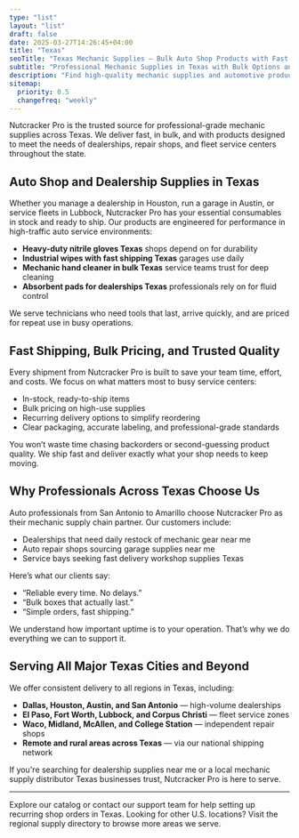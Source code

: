 ```yaml
---
type: "list"
layout: "list"
draft: false
date: 2025-03-27T14:26:45+04:00
title: "Texas"
seoTitle: "Texas Mechanic Supplies – Bulk Auto Shop Products with Fast Shipping near me"
subtitle: "Professional Mechanic Supplies in Texas with Bulk Options and Fast Delivery"
description: "Find high-quality mechanic supplies and automotive products in Texas. Fast shipping to Houston, Dallas, Austin, and all Texas locations. Perfect for dealerships, garages, and repair shops needing reliable bulk stock."
sitemap:
  priority: 0.5
  changefreq: "weekly"
---
```


Nutcracker Pro is the trusted source for professional-grade mechanic supplies across Texas. We deliver fast, in bulk, and with products designed to meet the needs of dealerships, repair shops, and fleet service centers throughout the state.

## Auto Shop and Dealership Supplies in Texas

Whether you manage a dealership in Houston, run a garage in Austin, or service fleets in Lubbock, Nutcracker Pro has your essential consumables in stock and ready to ship. Our products are engineered for performance in high-traffic auto service environments:

- **Heavy-duty nitrile gloves Texas** shops depend on for durability  
- **Industrial wipes with fast shipping Texas** garages use daily  
- **Mechanic hand cleaner in bulk Texas** service teams trust for deep cleaning  
- **Absorbent pads for dealerships Texas** professionals rely on for fluid control

We serve technicians who need tools that last, arrive quickly, and are priced for repeat use in busy operations.

## Fast Shipping, Bulk Pricing, and Trusted Quality

Every shipment from Nutcracker Pro is built to save your team time, effort, and costs. We focus on what matters most to busy service centers:

- In-stock, ready-to-ship items  
- Bulk pricing on high-use supplies  
- Recurring delivery options to simplify reordering  
- Clear packaging, accurate labeling, and professional-grade standards  

You won’t waste time chasing backorders or second-guessing product quality. We ship fast and deliver exactly what your shop needs to keep moving.

## Why Professionals Across Texas Choose Us

Auto professionals from San Antonio to Amarillo choose Nutcracker Pro as their mechanic supply chain partner. Our customers include:

- Dealerships that need daily restock of mechanic gear near me  
- Auto repair shops sourcing garage supplies near me  
- Service bays seeking fast delivery workshop supplies Texas  

Here’s what our clients say:

- “Reliable every time. No delays.”  
- “Bulk boxes that actually last.”  
- “Simple orders, fast shipping.”  

We understand how important uptime is to your operation. That’s why we do everything we can to support it.

## Serving All Major Texas Cities and Beyond

We offer consistent delivery to all regions in Texas, including:

- **Dallas, Houston, Austin, and San Antonio** — high-volume dealerships  
- **El Paso, Fort Worth, Lubbock, and Corpus Christi** — fleet service zones  
- **Waco, Midland, McAllen, and College Station** — independent repair shops  
- **Remote and rural areas across Texas** — via our national shipping network  

If you're searching for dealership supplies near me or a local mechanic supply distributor Texas businesses trust, Nutcracker Pro is here to serve.

---

Explore our catalog or contact our support team for help setting up recurring shop orders in Texas. Looking for other U.S. locations? Visit the regional supply directory to browse more areas we serve.
